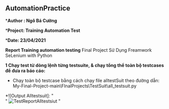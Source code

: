 ## AutomationPractice
***Author : Ngô Bá Cường** 

***Project: Training Automation Test**

***Date: 23/04/2021**

**Report Training automation testing**
 Final Project Sử Dụng Freamwork SeLenium with Python 

**1 Chạy test từ dòng lệnh từng testsuite, & chạy tổng thể toàn bộ testcases để đưa ra báo cáo:**
- Chạy toàn bộ testcase bằng cách chạy file alltestSuit theo đường dẫn:
My-Final-Project-main\FInalProjects\TestSuit\all_testsuit.py

*![Output Alltestsuit]: "  
"   ![TestReportAlltestsiut](https://user-images.githubusercontent.com/83066425/117544826-5f228400-b04d-11eb-9af0-3c9882d8f36d.png) "


